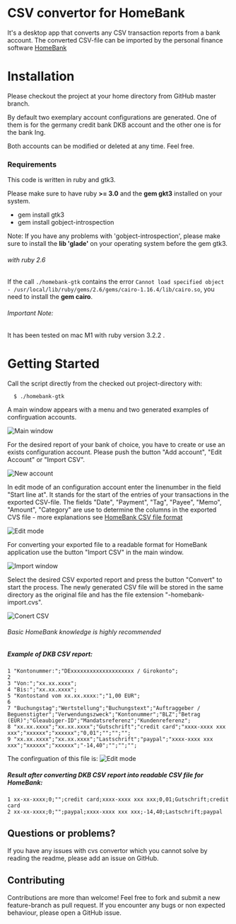 CSV convertor for HomeBank
=======================================
It's a desktop app that converts any CSV transaction reports from a bank account. The converted CSV-file 
can be imported by the personal finance software [HomeBank](http://homebank.free.fr/en/index.php)

# Installation
Please checkout the project at your home directory from GitHub master branch.

By default two exemplary account configurations are generated. One of them is for
the germany credit bank DKB account and the other one is for the bank Ing. 

Both accounts can be modified or deleted at any time. Feel free.

### Requirements
This code is written in ruby and gtk3.

Please make sure to have ruby **>= 3.0** and the **gem gkt3** installed on your system.

- gem install gtk3
- gem install gobject-introspection

Note: If you have any problems with 'gobject-introspection', please make sure to 
install the **lib 'glade'** on your operating system before the gem gtk3.

###### with ruby 2.6
If the call `./homebank-gtk` contains the error `Cannot load specified object - /usr/local/lib/ruby/gems/2.6/gems/cairo-1.16.4/lib/cairo.so`,
you need to install the **gem cairo**.

###### Important Note:
It has been tested on mac M1 with ruby version 3.2.2 .

# Getting Started
Call the script directly from the checked out project-directory with:

```
  $ ./homebank-gtk
```

A main window appears with a menu and two generated examples of confirguation accounts.

![Main window](/docu/main_window.png)

For the desired report of your bank of choice, you have to create or use an exists 
configuration account. Please push the button "Add account", "Edit Account" or "Import CSV".

![New account](/docu/add_account.png)

In edit mode of an configuration account enter the linenumber in the field "Start line at". It stands
for the start of the entries of your transactions in the exported CSV-file.
The fields "Date", "Payment", "Tag", "Payee", "Memo", "Amount", "Category" are use
to determine the columns in the exported CVS file - more explanations see [HomeBank CSV file format](http://homebank.free.fr/help/misc-csvformat.html)

![Edit mode](/docu/edit_mode.png)

For converting your exported file to a readable format for HomeBank application use the button "Import CSV"
in the main window.

![Import window](/docu/import_csv.png)

Select the desired CSV exported report and press the button "Convert" to start the process. 
The newly generated CSV file will be stored in the same directory as the original file and has the file 
extension "<account-name>-homebank-import.cvs".

![Conert CSV](/docu/convert_csv.png)

###### Basic HomeBank knowledge is highly recommended

##### Example of DKB CSV report:

```
1 "Kontonummer:";"DExxxxxxxxxxxxxxxxxxxx / Girokonto";
2 
3 "Von:";"xx.xx.xxxx";
4 "Bis:";"xx.xx.xxxx";
5 "Kontostand vom xx.xx.xxxx:";"1,00 EUR";
6 
7 "Buchungstag";"Wertstellung";"Buchungstext";"Auftraggeber / Beguenstigter";"Verwendungszweck";"Kontonummer";"BLZ";"Betrag (EUR)";"Gleaubiger-ID";"Mandatsreferenz";"Kundenreferenz";
8 "xx.xx.xxxx";"xx.xx.xxxx";"Gutschrift";"credit card";"xxxx-xxxx xxx xxx";"xxxxxx";"xxxxxx";"0,01";"";"";"";
9 "xx.xx.xxxx";"xx.xx.xxxx";"Lastschrift";"paypal";"xxxx-xxxx xxx xxx";"xxxxxx";"xxxxxx";"-14,40";"";"";"";
```

The confirguation of this file is:
![Edit mode](/docu/edit_mode.png)

##### Result after converting DKB CSV report into readable CSV file for HomeBank:

```
1 xx-xx-xxxx;0;"";credit card;xxxx-xxxx xxx xxx;0,01;Gutschrift;credit card
2 xx-xx-xxxx;0;"";paypal;xxxx-xxxx xxx xxx;-14,40;Lastschrift;paypal
```

## Questions or problems?

If you have any issues with cvs convertor which you cannot solve by reading the readme, please add an issue on GitHub.

## Contributing

Contributions are more than welcome! Feel free to fork and submit a new feature-branch as pull request. 
If you encounter any bugs or non expected behaviour, please open a GitHub issue.

